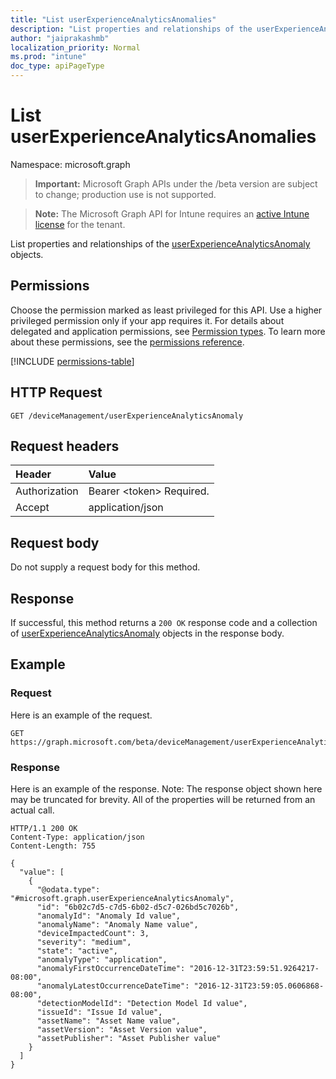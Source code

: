 ```yaml
---
title: "List userExperienceAnalyticsAnomalies"
description: "List properties and relationships of the userExperienceAnalyticsAnomaly objects."
author: "jaiprakashmb"
localization_priority: Normal
ms.prod: "intune"
doc_type: apiPageType
---
```


# List userExperienceAnalyticsAnomalies

Namespace: microsoft.graph

> **Important:** Microsoft Graph APIs under the /beta version are subject to change; production use is not supported.

> **Note:** The Microsoft Graph API for Intune requires an [active Intune license](https://go.microsoft.com/fwlink/?linkid=839381) for the tenant.

List properties and relationships of the [userExperienceAnalyticsAnomaly](../resources/intune-devices-userexperienceanalyticsanomaly.md) objects.

## Permissions
Choose the permission marked as least privileged for this API. Use a higher privileged permission only if your app requires it. For details about delegated and application permissions, see [Permission types](/graph/permissions-overview#permission-types). To learn more about these permissions, see the [permissions reference](/graph/permissions-reference).

<!-- { "blockType": "permissions", "name": "intune_devices_userexperienceanalyticsanomaly_list" } -->
[!INCLUDE [permissions-table](../includes/permissions/intune-devices-userexperienceanalyticsanomaly-list-permissions.md)]

## HTTP Request
<!-- {
  "blockType": "ignored"
}
-->
``` http
GET /deviceManagement/userExperienceAnalyticsAnomaly
```

## Request headers
|Header|Value|
|:---|:---|
|Authorization|Bearer &lt;token&gt; Required.|
|Accept|application/json|

## Request body
Do not supply a request body for this method.

## Response
If successful, this method returns a `200 OK` response code and a collection of [userExperienceAnalyticsAnomaly](../resources/intune-devices-userexperienceanalyticsanomaly.md) objects in the response body.

## Example

### Request
Here is an example of the request.
``` http
GET https://graph.microsoft.com/beta/deviceManagement/userExperienceAnalyticsAnomaly
```

### Response
Here is an example of the response. Note: The response object shown here may be truncated for brevity. All of the properties will be returned from an actual call.
``` http
HTTP/1.1 200 OK
Content-Type: application/json
Content-Length: 755

{
  "value": [
    {
      "@odata.type": "#microsoft.graph.userExperienceAnalyticsAnomaly",
      "id": "6b02c7d5-c7d5-6b02-d5c7-026bd5c7026b",
      "anomalyId": "Anomaly Id value",
      "anomalyName": "Anomaly Name value",
      "deviceImpactedCount": 3,
      "severity": "medium",
      "state": "active",
      "anomalyType": "application",
      "anomalyFirstOccurrenceDateTime": "2016-12-31T23:59:51.9264217-08:00",
      "anomalyLatestOccurrenceDateTime": "2016-12-31T23:59:05.0606868-08:00",
      "detectionModelId": "Detection Model Id value",
      "issueId": "Issue Id value",
      "assetName": "Asset Name value",
      "assetVersion": "Asset Version value",
      "assetPublisher": "Asset Publisher value"
    }
  ]
}
```
